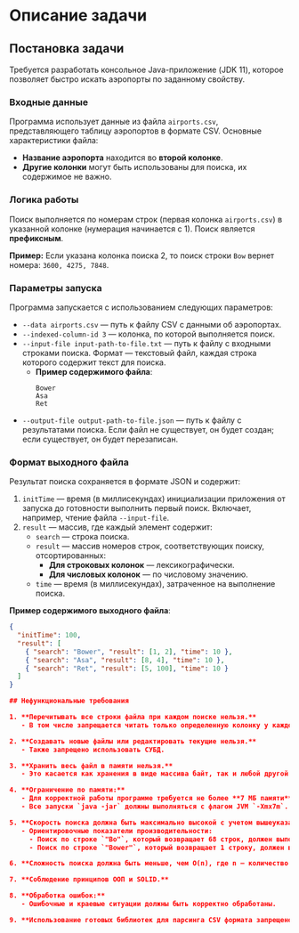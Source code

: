 # Описание задачи

## Постановка задачи

Требуется разработать консольное Java-приложение (JDK 11), которое позволяет быстро искать аэропорты по заданному свойству. 

### Входные данные
Программа использует данные из файла `airports.csv`, представляющего таблицу аэропортов в формате CSV. Основные характеристики файла:
- **Название аэропорта** находится во **второй колонке**.
- **Другие колонки** могут быть использованы для поиска, их содержимое не важно.

### Логика работы
Поиск выполняется по номерам строк (первая колонка `airports.csv`) в указанной колонке (нумерация начинается с 1). Поиск является **префиксным**. 

**Пример:**
Если указана колонка поиска 2, то поиск строки `Bow` вернет номера: `3600, 4275, 7848`.

### Параметры запуска
Программа запускается с использованием следующих параметров:
- `--data airports.csv` — путь к файлу CSV с данными об аэропортах.
- `--indexed-column-id 3` — колонка, по которой выполняется поиск.
- `--input-file input-path-to-file.txt` — путь к файлу с входными строками поиска. Формат — текстовый файл, каждая строка которого содержит текст для поиска.
  - **Пример содержимого файла**:
    ```
    Bower
    Asa
    Ret
    ```
- `--output-file output-path-to-file.json` — путь к файлу с результатами поиска. Если файл не существует, он будет создан; если существует, он будет перезаписан.

### Формат выходного файла
Результат поиска сохраняется в формате JSON и содержит:
1. `initTime` — время (в миллисекундах) инициализации приложения от запуска до готовности выполнить первый поиск. Включает, например, чтение файла `--input-file`.
2. `result` — массив, где каждый элемент содержит:
   - `search` — строка поиска.
   - `result` — массив номеров строк, соответствующих поиску, отсортированных:
     - **Для строковых колонок** — лексикографически.
     - **Для числовых колонок** — по числовому значению.
   - `time` — время (в миллисекундах), затраченное на выполнение поиска.

**Пример содержимого выходного файла**:
```json
{
  "initTime": 100,
  "result": [
    { "search": "Bower", "result": [1, 2], "time": 10 },
    { "search": "Asa", "result": [8, 4], "time": 10 },
    { "search": "Ret", "result": [5, 100], "time": 10 }
  ]
}

## Нефункциональные требования

1. **Перечитывать все строки файла при каждом поиске нельзя.**
   - В том числе запрещается читать только определенную колонку у каждой строки.

2. **Создавать новые файлы или редактировать текущие нельзя.**
   - Также запрещено использовать СУБД.

3. **Хранить весь файл в памяти нельзя.**
   - Это касается как хранения в виде массива байт, так и любой другой структуры, содержащей все данные файла.

4. **Ограничение по памяти:** 
   - Для корректной работы программе требуется не более **7 МБ памяти**.
   - Все запуски `java -jar` должны выполняться с флагом JVM `-Xmx7m`.

5. **Скорость поиска должна быть максимально высокой с учетом вышеуказанных ограничений.**
   - Ориентировочные показатели производительности:
     - Поиск по строке `"Bo"`, который возвращает 68 строк, должен выполняться за **25 мс**.
     - Поиск по строке `"Bower"`, который возвращает 1 строку, должен выполняться за **5 мс**.

6. **Сложность поиска должна быть меньше, чем O(n), где n — количество строк в файле.**

7. **Соблюдение принципов ООП и SOLID.**

8. **Обработка ошибок:**
   - Ошибочные и краевые ситуации должны быть корректно обработаны.

9. **Использование готовых библиотек для парсинга CSV формата запрещено.**
